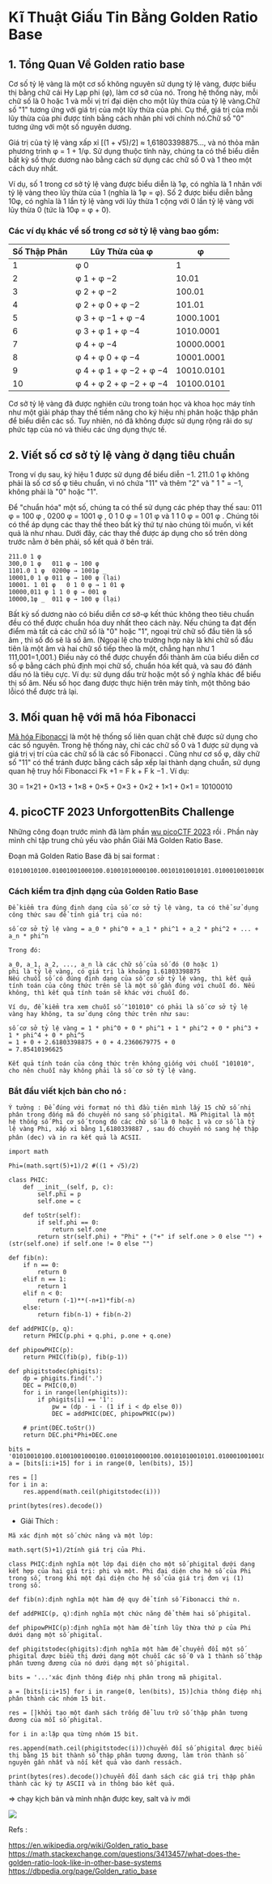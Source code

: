 # Kĩ Thuật Giấu Tin Bằng Golden Ratio Base

## 1. Tổng Quan Về Golden ratio base

 Cơ số tỷ lệ vàng là một cơ số không nguyên sử dụng tỷ lệ vàng, được biểu thị bằng chữ cái Hy Lạp phi (φ), làm cơ sở của nó. Trong hệ thống này, mỗi chữ số là 0 hoặc 1 và mỗi vị trí đại diện cho một lũy thừa của tỷ lệ vàng.Chữ số "1" tương ứng với giá trị của một lũy thừa của phi. Cụ thể, giá trị của mỗi lũy thừa của phi được tính bằng cách nhân phi với chính nó.Chữ số "0" tương ứng với một số nguyên dương.
 
 Giá trị của tỷ lệ vàng xấp xỉ [(1 + √5)/2] ≈ 1,61803398875..., và nó thỏa mãn phương trình φ = 1 + 1/φ. Sử dụng thuộc tính này, chúng ta có thể biểu diễn bất kỳ số thực dương nào bằng cách sử dụng các chữ số 0 và 1 theo một cách duy nhất.
 
 Ví dụ, số 1 trong cơ sở tỷ lệ vàng được biểu diễn là 1φ, có nghĩa là 1 nhân với tỷ lệ vàng theo lũy thừa của 1 (nghĩa là 1φ = φ). Số 2 được biểu diễn bằng 10φ, có nghĩa là 1 lần tỷ lệ vàng với lũy thừa 1 cộng với 0 lần tỷ lệ vàng với lũy thừa 0 (tức là 10φ = φ + 0).

### Các ví dụ khác về số trong cơ sở tỷ lệ vàng bao gồm:



| Số Thập Phân | Lũy Thừa của φ | φ    |
| ------------ | -------------- | ---- |
|    1         |    φ 0        |  1    |
|    2         |    φ 1 + φ −2 |  10.01     |
|    3         |    φ 2 + φ −2            | 100.01      |
|    4          |   φ 2 + φ 0 + φ −2      | 101.01  |
|    5          |   φ 3 + φ −1 + φ −4         |   1000.1001|
|    6          |   φ 3 + φ 1 + φ −4      |  1010.0001    |
|    7          |   φ 4 + φ −4             | 10000.0001   |
|    8          |   φ 4 + φ 0 + φ −4         |10001.0001|
|    9          |   φ 4 + φ 1 + φ −2 + φ −4  |   10010.0101|
|    10          |  φ 4 + φ 2 + φ −2 + φ −4  | 10100.0101 |

 Cơ sở tỷ lệ vàng đã được nghiên cứu trong toán học và khoa học máy tính như một giải pháp thay thế tiềm năng cho ký hiệu nhị phân hoặc thập phân để biểu diễn các số. Tuy nhiên, nó đã không được sử dụng rộng rãi do sự phức tạp của nó và thiếu các ứng dụng thực tế.

## 2. Viết số cơ sở tỷ lệ vàng ở dạng tiêu chuẩn
 Trong ví dụ sau, ký hiệu 1 được sử dụng để biểu diễn −1.
 211.0 1 φ không phải là số cơ số φ tiêu chuẩn, vì nó chứa "11" và thêm "2" và " 1 " = −1, không phải là "0" hoặc "1".

 Để "chuẩn hóa" một số, chúng ta có thể sử dụng các phép thay thế sau: 011 φ = 100 φ , 0200 φ = 1001 φ , 0 1 0 φ = 1 01 φ và 1 1 0 φ = 001 φ . Chúng tôi có thể áp dụng các thay thế theo bất kỳ thứ tự nào chúng tôi muốn, vì kết quả là như nhau. Dưới đây, các thay thế được áp dụng cho số trên dòng trước nằm ở bên phải, số kết quả ở bên trái.

```
211.0 1 φ	
300,0 1 φ	011 φ → 100 φ
1101.0 1 φ	0200φ → 1001φ _
10001,0 1 φ	011 φ → 100 φ (lại)
10001. 1 01 φ	0 1 0 φ → 1 01 φ
10000,011 φ	1 1 0 φ → 001 φ
10000,1φ _	011 φ → 100 φ (lại)
```

 Bất kỳ số dương nào có biểu diễn cơ sở-φ kết thúc không theo tiêu chuẩn đều có thể được chuẩn hóa duy nhất theo cách này. Nếu chúng ta đạt đến điểm mà tất cả các chữ số là "0" hoặc "1", ngoại trừ chữ số đầu tiên là số âm , thì số đó sẽ là số âm. (Ngoại lệ cho trường hợp này là khi chữ số đầu tiên là một âm và hai chữ số tiếp theo là một, chẳng hạn như 1 111,001=1,001.) Điều này có thể được chuyển đổi thành âm của biểu diễn cơ số φ bằng cách phủ định mọi chữ số, chuẩn hóa kết quả, và sau đó đánh dấu nó là tiêu cực. Ví dụ: sử dụng dấu trừ hoặc một số ý nghĩa khác để biểu thị số âm. Nếu số học đang được thực hiện trên máy tính, một thông báo lỗicó thể được trả lại.

## 3. Mối quan hệ với mã hóa Fibonacci
 [Mã hóa Fibonacci](https://www.wikiwand.com/en/Fibonacci_coding) là một hệ thống số liên quan chặt chẽ được sử dụng cho các số nguyên. Trong hệ thống này, chỉ các chữ số 0 và 1 được sử dụng và giá trị vị trí của các chữ số là các số Fibonacci . Cũng như cơ số φ, dãy chữ số "11" có thể tránh được bằng cách sắp xếp lại thành dạng chuẩn, sử dụng quan hệ truy hồi Fibonacci Fk +1 = F k + F k −1 . Ví dụ: 

30 = 1×21 + 0×13 + 1×8 + 0×5 + 0×3 + 0×2 + 1×1 + 0×1 = 10100010

## 4. picoCTF 2023 UnforgottenBits Challenge

Những công đoạn trước mình đã làm phần [wu picoCTF 2023](https://hackmd.io/m9EzAVwCSNyqb31iX_6QLg?view) rồi . Phần này mình chỉ tập trung chủ yếu vào phần Giải Mã Golden Ratio Base. 

Đoạn mã Golden Ratio Base đã bị sai format :
```
01010010100.01001001000100.01001010000100.00101010010101.01000100100100.00100100000100.01000100000101.01000100001010.00000100000001.00001001010000.00000100010010.01000100010010.01001001001000.10001001000101.01001001010000.00001001000100.01001001010001.00000100000010.01000100010000.00001001001000.10000100010100.01000000010100.01001010000010.00101001010000.00001010101000.10000100100100.00101001000100.01000100010100.01001001010001.00000100010010.01000100010000.00001001000101.01000100010010.01000100010001.00000100001000.10001001000101.01001001001010.00000100010100.01000100000100.01000100010001.00000100000001.00000100001010.00000100010001.00001001000100.01000100000001.00000100001010.00000100001000.10000100000001.00000100010010.01001001001010.00000100000100.01000100010001.00000100001000.10001001010000.00001001010000.00000100000101.01001001000100.01000100010010.01000100010010.01001001000100.01000100010010.01000100000101.01001001000100.01001001001010.00000100010100.01000100010001.00000100000100.01000100000100.01000100000010.01000100010001.00001001000101.01000100010010.01000100000010.01001001010001.00001001001010.00001001001000.10000100000100.01001001000101.01001001000101.01000100010010.01001001010000.00000100010010.01001001001000.10001001000100.01000100010010.01000100010001.00000100000101.01000100010000.00001001001010.00001001000100.01000000010100.01001001010101.01001010100010.00100100100100.00100100010100.01000100000001.00000100010010.01000100001000.10000100001010.00000100010010.01001001010000.00000100001000.10000100010010.01001001010001.00001001001000.10000100010010.01001001001010.00001001000101.01000100000010.01001001001000.10000100001010.00001001000100.01000100001000.10000100010000.00001001010001.00000100000010.01000100010010.01001001010001.00000100000001.00001001010001.00001001010000.00001001000101.01000100000010.01000100000010.01000100010100.01001001010001.00000000010100.010
```
### Cách kiểm tra định dạng của Golden Ratio Base
```
Để kiểm tra đúng định dạng của số cơ sở tỷ lệ vàng, ta có thể sử dụng công thức sau để tính giá trị của nó:

số cơ sở tỷ lệ vàng = a_0 * phi^0 + a_1 * phi^1 + a_2 * phi^2 + ... + a_n * phi^n

Trong đó:

a_0, a_1, a_2, ..., a_n là các chữ số của số đó (0 hoặc 1)
phi là tỷ lệ vàng, có giá trị là khoảng 1.61803398875
Nếu chuỗi số có đúng định dạng của số cơ sở tỷ lệ vàng, thì kết quả tính toán của công thức trên sẽ là một số gần đúng với chuỗi đó. Nếu không, thì kết quả tính toán sẽ khác với chuỗi đó.

Ví dụ, để kiểm tra xem chuỗi số "101010" có phải là số cơ sở tỷ lệ vàng hay không, ta sử dụng công thức trên như sau:

số cơ sở tỷ lệ vàng = 1 * phi^0 + 0 * phi^1 + 1 * phi^2 + 0 * phi^3 + 1 * phi^4 + 0 * phi^5
= 1 + 0 + 2.61803398875 + 0 + 4.2360679775 + 0
= 7.85410196625

Kết quả tính toán của công thức trên không giống với chuỗi "101010", cho nên chuỗi này không phải là số cơ sở tỷ lệ vàng.
```

### Bắt đầu viết kịch bản cho nó : 

 `Ý tưởng : Để đúng với format nó thì đầu tiên mình lấy 15 chữ số nhị phân trong đống mã đó chuyển nó sang số phigital. Mã Phigital là một hệ thống số Phi cơ số trong đó các chữ số là 0 hoặc 1 và cơ số là tỷ lệ vàng Phi, xấp xỉ bằng 1,6180339887 , sau đó chuyển nó sang hệ thập phân (dec) và in ra kết quả là ACSII`.
```
import math

Phi=(math.sqrt(5)+1)/2 #((1 + √5)/2)

class PHIC:
	def __init__(self, p, c):
		self.phi = p
		self.one = c

	def toStr(self):
		if self.phi == 0:
			return self.one
		return str(self.phi) + "Phi" + ("+" if self.one > 0 else "") + (str(self.one) if self.one != 0 else "")

def fib(n):
    if n == 0:
        return 0
    elif n == 1:
        return 1
    elif n < 0:
        return (-1)**(-n+1)*fib(-n)
    else:
        return fib(n-1) + fib(n-2)

def addPHIC(p, q):
	return PHIC(p.phi + q.phi, p.one + q.one)

def phipowPHIC(p):
	return PHIC(fib(p), fib(p-1))

def phigitstodec(phigits):
	dp = phigits.find('.')
	DEC = PHIC(0,0)
	for i in range(len(phigits)):
		if phigits[i] == '1':
			pw = (dp - i - (1 if i < dp else 0))
			DEC = addPHIC(DEC, phipowPHIC(pw))

	# print(DEC.toStr())
	return DEC.phi*Phi+DEC.one

bits = '01010010100.01001001000100.01001010000100.00101010010101.01000100100100.00100100000100.01000100000101.01000100001010.00000100000001.00001001010000.00000100010010.01000100010010.01001001001000.10001001000101.01001001010000.00001001000100.01001001010001.00000100000010.01000100010000.00001001001000.10000100010100.01000000010100.01001010000010.00101001010000.00001010101000.10000100100100.00101001000100.01000100010100.01001001010001.00000100010010.01000100010000.00001001000101.01000100010010.01000100010001.00000100001000.10001001000101.01001001001010.00000100010100.01000100000100.01000100010001.00000100000001.00000100001010.00000100010001.00001001000100.01000100000001.00000100001010.00000100001000.10000100000001.00000100010010.01001001001010.00000100000100.01000100010001.00000100001000.10001001010000.00001001010000.00000100000101.01001001000100.01000100010010.01000100010010.01001001000100.01000100010010.01000100000101.01001001000100.01001001001010.00000100010100.01000100010001.00000100000100.01000100000100.01000100000010.01000100010001.00001001000101.01000100010010.01000100000010.01001001010001.00001001001010.00001001001000.10000100000100.01001001000101.01001001000101.01000100010010.01001001010000.00000100010010.01001001001000.10001001000100.01000100010010.01000100010001.00000100000101.01000100010000.00001001001010.00001001000100.01000000010100.01001001010101.01001010100010.00100100100100.00100100010100.01000100000001.00000100010010.01000100001000.10000100001010.00000100010010.01001001010000.00000100001000.10000100010010.01001001010001.00001001001000.10000100010010.01001001001010.00001001000101.01000100000010.01001001001000.10000100001010.00001001000100.01000100001000.10000100010000.00001001010001.00000100000010.01000100010010.01001001010001.00000100000001.00001001010001.00001001010000.00001001000101.01000100000010.01000100000010.01000100010100.01001001010001.00000000010100.010'
a = [bits[i:i+15] for i in range(0, len(bits), 15)]

res = []
for i in a:
	res.append(math.ceil(phigitstodec(i)))

print(bytes(res).decode())
```

* Giải Thích :
```
Mã xác định một số chức năng và một lớp:

math.sqrt(5)+1)/2tính giá trị của Phi.

class PHIC:định nghĩa một lớp đại diện cho một số phigital dưới dạng kết hợp của hai giá trị: phi và một. Phi đại diện cho hệ số của Phi trong số, trong khi một đại diện cho hệ số của giá trị đơn vị (1) trong số.

def fib(n):định nghĩa một hàm đệ quy để tính số Fibonacci thứ n.

def addPHIC(p, q):định nghĩa một chức năng để thêm hai số phigital.

def phipowPHIC(p):định nghĩa một hàm để tính lũy thừa thứ p của Phi dưới dạng một số phigital.

def phigitstodec(phigits):định nghĩa một hàm để chuyển đổi một số phigital được biểu thị dưới dạng một chuỗi các số 0 và 1 thành số thập phân tương đương của nó dưới dạng một số phigital.

bits = '...'xác định thông điệp nhị phân trong mã phigital.

a = [bits[i:i+15] for i in range(0, len(bits), 15)]chia thông điệp nhị phân thành các nhóm 15 bit.

res = []khởi tạo một danh sách trống để lưu trữ số thập phân tương đương của mỗi số phigital.

for i in a:lặp qua từng nhóm 15 bit.

res.append(math.ceil(phigitstodec(i)))chuyển đổi số phigital được biểu thị bằng 15 bit thành số thập phân tương đương, làm tròn thành số nguyên gần nhất và nối kết quả vào danh ressách.

print(bytes(res).decode())chuyển đổi danh sách các giá trị thập phân thành các ký tự ASCII và in thông báo kết quả.
```

=> chạy kịch bản và mình nhận được key, salt và iv mới 

![](https://i.imgur.com/DzbaaV1.png)


Refs : 

https://en.wikipedia.org/wiki/Golden_ratio_base
https://math.stackexchange.com/questions/3413457/what-does-the-golden-ratio-look-like-in-other-base-systems
https://dbpedia.org/page/Golden_ratio_base


 